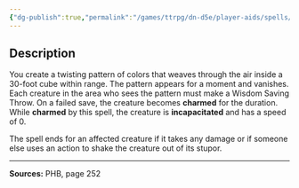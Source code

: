 ```yaml
---
{"dg-publish":true,"permalink":"/games/ttrpg/dn-d5e/player-aids/spells/level-3/hypnotic-pattern/","tags":["ttrpg/dnd/5e","somatic","material","concentration","spell"],"noteIcon":""}
---
```



## Description
You create a twisting pattern of colors that weaves through the air inside a 30-foot cube within range.
The pattern appears for a moment and vanishes.
Each creature in the area who sees the pattern must make a Wisdom Saving Throw.
On a failed save, the creature becomes **charmed** for the duration.
While **charmed** by this spell, the creature is **incapacitated** and has a speed of 0.

The spell ends for an affected creature if it takes any damage or if someone else uses an action to shake the creature out of its stupor.

---

**Sources:** PHB, page 252
